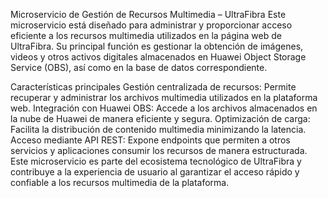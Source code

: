 Microservicio de Gestión de Recursos Multimedia – UltraFibra
Este microservicio está diseñado para administrar y proporcionar acceso eficiente a los recursos multimedia utilizados en la página web de UltraFibra. Su principal función es gestionar la obtención de imágenes, videos y otros activos digitales almacenados en Huawei Object Storage Service (OBS), así como en la base de datos correspondiente.

Características principales
Gestión centralizada de recursos: Permite recuperar y administrar los archivos multimedia utilizados en la plataforma web.
Integración con Huawei OBS: Accede a los archivos almacenados en la nube de Huawei de manera eficiente y segura.
Optimización de carga: Facilita la distribución de contenido multimedia minimizando la latencia.
Acceso mediante API REST: Expone endpoints que permiten a otros servicios y aplicaciones consumir los recursos de manera estructurada.
Este microservicio es parte del ecosistema tecnológico de UltraFibra y contribuye a la experiencia de usuario al garantizar el acceso rápido y confiable a los recursos multimedia de la plataforma.